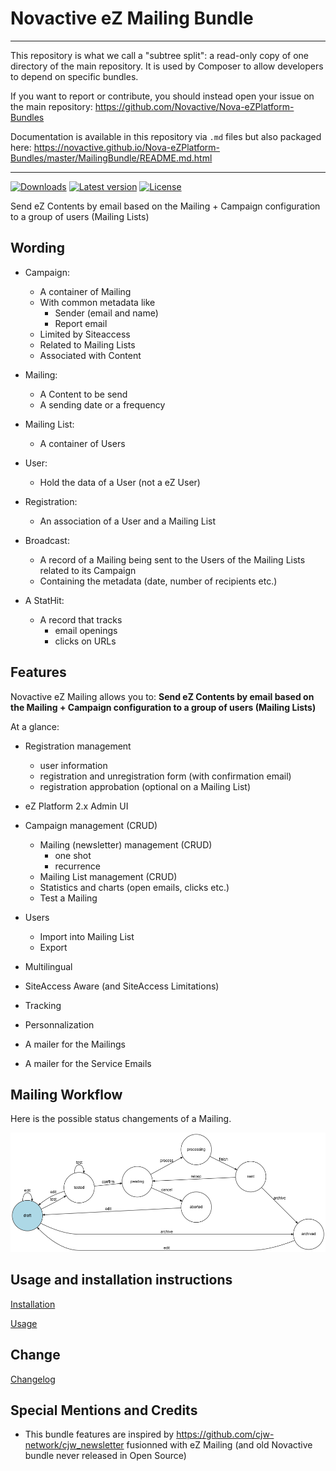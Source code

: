 # Novactive eZ Mailing Bundle

----

This repository is what we call a "subtree split": a read-only copy of one directory of the main repository. 
It is used by Composer to allow developers to depend on specific bundles.

If you want to report or contribute, you should instead open your issue on the main repository: https://github.com/Novactive/Nova-eZPlatform-Bundles

Documentation is available in this repository via `.md` files but also packaged here: https://novactive.github.io/Nova-eZPlatform-Bundles/master/MailingBundle/README.md.html

----

[![Downloads](https://img.shields.io/packagist/dt/novactive/ezmailingbundle.svg?style=flat-square)](https://packagist.org/packages/novactive/ezmailingbundle)
[![Latest version](https://img.shields.io/github/release/Novactive/NovaeZMailingBundle.svg?style=flat-square)](https://github.com/Novactive/NovaeZMailingBundle/releases)
[![License](https://img.shields.io/packagist/l/novactive/ezmailingbundle.svg?style=flat-square)](LICENSE)

Send eZ Contents by email based on the Mailing + Campaign configuration to a group of users (Mailing Lists)

Wording
-------

- Campaign: 
    - A container of Mailing
    - With common metadata like
        - Sender (email and name)
        - Report email
    - Limited by Siteaccess
    - Related to Mailing Lists
    - Associated with Content 
    
- Mailing:
    - A Content to be send
    - A sending date or a frequency

- Mailing List:
    - A container of Users
   
- User:
    - Hold the data of a User (not a eZ User)
    
- Registration:
    - An association of a User and a Mailing List
    
- Broadcast:
    - A record of a Mailing being sent to the Users of the Mailing Lists related to its Campaign
    - Containing the metadata (date, number of recipients etc.)

- A StatHit:
    - A record that tracks
        - email openings
        - clicks on URLs
                       
Features
--------

Novactive eZ Mailing allows you to: **Send eZ Contents by email based on the Mailing + Campaign configuration to a group
of users (Mailing Lists)** 

At a glance:

- Registration management
    - user information
    - registration and unregistration form (with confirmation email)
    - registration approbation (optional on a Mailing List)

- eZ Platform 2.x Admin UI
    
- Campaign management (CRUD)
    - Mailing (newsletter) management (CRUD)
        - one shot
        - recurrence
    - Mailing List management (CRUD)
    - Statistics and charts (open emails, clicks etc.)
    - Test a Mailing
    
- Users
    - Import into Mailing List
    - Export
    
- Multilingual

- SiteAccess Aware (and SiteAccess Limitations)

- Tracking

- Personnalization

- A mailer for the Mailings

- A mailer for the Service Emails


Mailing Workflow
----------------

Here is the possible status changements of a Mailing. 

![Mailing Status Workflow ](bundle/Resources/doc/images/mailing_workflow.png)

Usage and installation instructions
-----------------------------------

[Installation](bundle/Resources/doc/INSTALL.md)

[Usage](bundle/Resources/doc/USAGE.md)


Change
------

[Changelog](bundle/Resources/doc/CHANGELOG.md)


Special Mentions and Credits
----------------------------

- This bundle features are inspired by https://github.com/cjw-network/cjw_newsletter fusionned with eZ Mailing
(and old Novactive bundle never released in Open Source)
